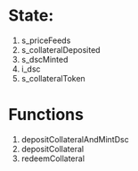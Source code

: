 # State:

1. s_priceFeeds
2. s_collateralDeposited
3. s_dscMinted
4. i_dsc
5. s_collateralToken

# Functions

1. depositCollateralAndMintDsc
2. depositCollateral
3. redeemCollateral
